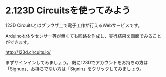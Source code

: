 # 2.123D Circuitsを使ってみよう

123D Circuitsとはブラウザ上で電子工作が行えるWebサービスです。

Arduino本体やセンサー等が無くても回路を作成し、実行結果を画面でみることができます。

http://123d.circuits.io/

まずサインインしてみましょう。
既に123Dでアカウントをお持ちの方は「Signup」、お持ちでない方は「Signin」をクリックしてみましょう。
